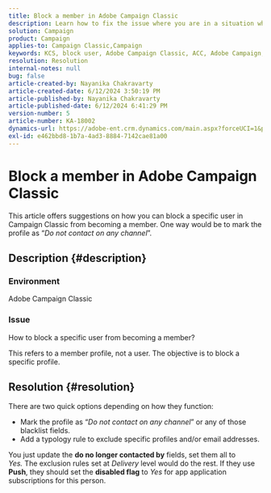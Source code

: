 ```yaml
---
title: Block a member in Adobe Campaign Classic
description: Learn how to fix the issue where you are in a situation where you need to block a specific user for becoming a member.
solution: Campaign
product: Campaign
applies-to: Campaign Classic,Campaign
keywords: KCS, block user, Adobe Campaign Classic, ACC, Adobe Campaign, How To
resolution: Resolution
internal-notes: null
bug: false
article-created-by: Nayanika Chakravarty
article-created-date: 6/12/2024 3:50:19 PM
article-published-by: Nayanika Chakravarty
article-published-date: 6/12/2024 6:41:29 PM
version-number: 5
article-number: KA-18002
dynamics-url: https://adobe-ent.crm.dynamics.com/main.aspx?forceUCI=1&pagetype=entityrecord&etn=knowledgearticle&id=0a19c172-d328-ef11-840b-0022480a40c2
exl-id: e462bbd8-1b7a-4ad3-8884-7142cae81a00
---
```

# Block a member in Adobe Campaign Classic


This article offers suggestions on how you can block a specific user in Campaign Classic from becoming a member. One way would be to mark the profile as “*Do not contact on any channel*”.

## Description {#description}


### <b>Environment</b>

Adobe Campaign Classic

### <b>Issue</b>

How to block a specific user from becoming a member?

This refers to a member profile, not a user. The objective is to block a specific profile.




## Resolution {#resolution}


There are two quick options depending on how they function:

- Mark the profile as “*Do not contact on any channel*” or any of those blacklist fields.
- Add a typology rule to exclude specific profiles and/or email addresses.


You just update the <b>do no longer contacted by</b> fields, set them all to *Yes.* The exclusion rules set at *Delivery* level would do the rest. If they use <b>Push</b>, they should set the <b>disabled flag</b> to *Yes* for app application subscriptions for this person.
